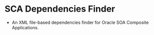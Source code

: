 # SCA Dependencies Finder
- An XML file-based dependencies finder for Oracle SOA Composite Applications.
